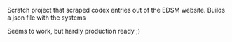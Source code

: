 Scratch project that scraped codex entries out of the EDSM website.
Builds a json file with the systems 

Seems to work, but hardly production ready ;)
